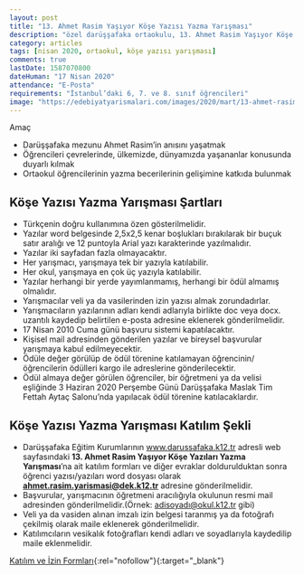 ```yaml
---
layout: post
title: "13. Ahmet Rasim Yaşıyor Köşe Yazısı Yazma Yarışması"
description: "özel darüşşafaka ortaokulu, 13. Ahmet Rasim Yaşıyor Köşe Yazısı Yazma Yarışması"
category: articles
tags: [nisan 2020, ortaokul, köşe yazısı yarışması]
comments: true
lastDate: 1587070800    
dateHuman: "17 Nisan 2020"
attendance: "E-Posta"
requirements: "İstanbul’daki 6, 7. ve 8. sınıf öğrencileri"
image: "https://edebiyatyarismalari.com/images/2020/mart/13-ahmet-rasim-yasiyor-kose-yazisi-yazma-yarismasi.jpg"
---
```


Amaç  
- Darüşşafaka mezunu Ahmet Rasim’in anısını yaşatmak
- Öğrencileri çevrelerinde, ülkemizde, dünyamızda yaşananlar konusunda duyarlı kılmak
- Ortaokul öğrencilerinin yazma becerilerinin gelişimine katkıda bulunmak

## Köşe Yazısı Yazma Yarışması Şartları
- Türkçenin doğru kullanımına özen gösterilmelidir.
- Yazılar word belgesinde 2,5x2,5 kenar boşlukları bırakılarak bir buçuk satır aralığı ve 12 puntoyla Arial yazı karakterinde yazılmalıdır.
- Yazılar iki sayfadan fazla olmayacaktır.
- Her yarışmacı, yarışmaya tek bir yazıyla katılabilir.
- Her okul, yarışmaya en çok üç yazıyla katılabilir.
- Yazılar herhangi bir yerde yayımlanmamış, herhangi bir ödül almamış olmalıdır.
- Yarışmacılar veli ya da vasilerinden izin yazısı almak zorundadırlar.
- Yarışmacıların yazılarının adları kendi adlarıyla birlikte doc veya docx. uzantılı kaydedip belirtilen e-posta adresine eklenerek gönderilmelidir.
- 17 Nisan 2010 Cuma günü başvuru sistemi kapatılacaktır.
- Kişisel mail adresinden gönderilen yazılar ve bireysel başvurular yarışmaya kabul edilmeyecektir.
- Ödüle değer görülüp de ödül törenine katılamayan öğrencinin/öğrencilerin ödülleri kargo ile adreslerine gönderilecektir.
- Ödül almaya değer görülen öğrenciler, bir öğretmeni ya da velisi eşliğinde 3 Haziran 2020 Perşembe Günü Darüşşafaka Maslak Tim Fettah Aytaç Salonu’nda yapılacak ödül törenine katılacaklardır.

## Köşe Yazısı Yazma Yarışması Katılım Şekli
- Darüşşafaka Eğitim Kurumlarının www.darussafaka.k12.tr adresli web sayfasındaki **13. Ahmet Rasim Yaşıyor Köşe Yazıları Yazma Yarışması**’na ait katılım formları ve diğer evraklar doldurulduktan sonra öğrenci yazısı/yazıları word dosyası olarak **ahmet.rasim.yarismasi@dek.k12.tr** adresine gönderilmelidir.
- Başvurular, yarışmacının öğretmeni aracılığıyla okulunun resmi mail adresinden gönderilmelidir.(Örnek: adisoyadı@okul.k12.tr gibi)
- Veli ya da vasiden alınan imzalı izin belgesi taranmış ya da fotoğrafı çekilmiş olarak maile eklenerek gönderilmelidir.
- Katılımcıların vesikalık fotoğrafları kendi adları ve soyadlarıyla kaydedilip maile eklenmelidir.

[Katılım ve İzin Formları](https://www.darussafaka.k12.tr/ahmet-rasim-yasiyor/?ref=edebiyatyarismalari.com){:rel="nofollow"}{:target="_blank"}

